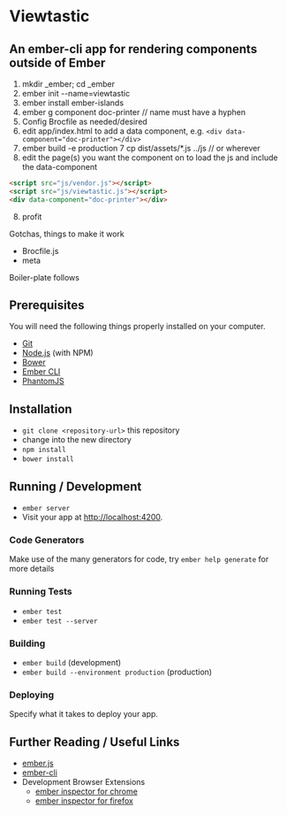 # Viewtastic

## An ember-cli app for rendering components outside of Ember

1. mkdir _ember; cd _ember
1. ember init --name=viewtastic
2. ember install ember-islands
3. ember g component doc-printer // name must have a hyphen
4. Config Brocfile as needed/desired
5. edit app/index.html to add a data component, e.g. `<div data-component="doc-printer"></div>`
6. ember build -e production
7  cp dist/assets/*.js ../js // or wherever
8. edit the page(s) you want the component on to load the js and include the data-component

```html
<script src="js/vendor.js"></script>
<script src="js/viewtastic.js"></script>
<div data-component="doc-printer"></div>
```

8. profit

Gotchas, things to make it work
- Brocfile.js
- meta

Boiler-plate follows

## Prerequisites

You will need the following things properly installed on your computer.

* [Git](http://git-scm.com/)
* [Node.js](http://nodejs.org/) (with NPM)
* [Bower](http://bower.io/)
* [Ember CLI](http://www.ember-cli.com/)
* [PhantomJS](http://phantomjs.org/)

## Installation

* `git clone <repository-url>` this repository
* change into the new directory
* `npm install`
* `bower install`

## Running / Development

* `ember server`
* Visit your app at [http://localhost:4200](http://localhost:4200).

### Code Generators

Make use of the many generators for code, try `ember help generate` for more details

### Running Tests

* `ember test`
* `ember test --server`

### Building

* `ember build` (development)
* `ember build --environment production` (production)

### Deploying

Specify what it takes to deploy your app.

## Further Reading / Useful Links

* [ember.js](http://emberjs.com/)
* [ember-cli](http://www.ember-cli.com/)
* Development Browser Extensions
  * [ember inspector for chrome](https://chrome.google.com/webstore/detail/ember-inspector/bmdblncegkenkacieihfhpjfppoconhi)
  * [ember inspector for firefox](https://addons.mozilla.org/en-US/firefox/addon/ember-inspector/)

